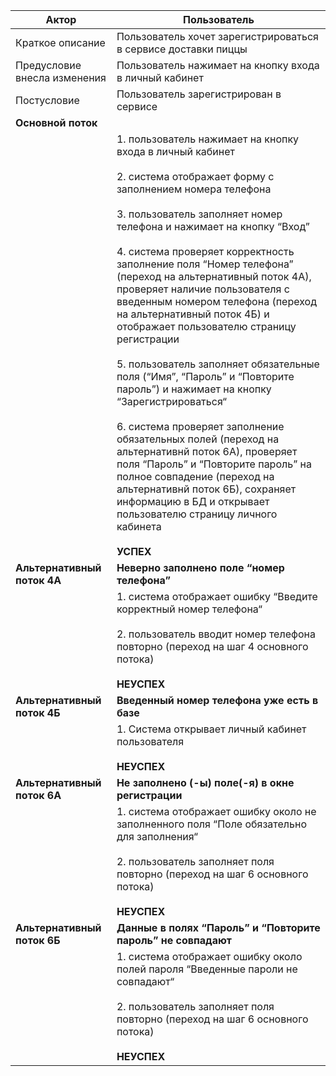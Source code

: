 | **Актор**                                                                                                                                                                                                                                                                                                                                                                                                                                                                                                                                                                                                                                                                                                                                                                                                                                                                                    | **Пользователь**                                                   |
| ---------------------------------------------------------------------------------------------------------------------------------------------------------------------------------------------------------------------------------------------------------------------------------------------------------------------------------------------------------------------------------------------------------------------------------------------------------------------------------------------------------------------------------------------------------------------------------------------------------------------------------------------------------------------------------------------------------------------------------------------------------------------------------------------------------------------------------------------------------------------------------------- | -------------------------------------------------------------- |
| Краткое описание                                                                                                                                                                                                                                                                                                                                                                                                                                                                                                                                                                                                                                                                                                                                                                                                                                                                    | Пользователь хочет зарегистрироваться в сервисе доставки пиццы |
| Предусловие внесла изменения                                                                                                                                                                                                                                                                                                                                                                                                                                                                                                                                                                                                                                                                                                                                                                                                                                                                              | Пользователь нажимает на кнопку входа в личный кабинет         |
| Постусловие                                                                                                                                                                                                                                                                                                                                                                                                                                                                                                                                                                                                                                                                                                                                                                                                                                                                              | Пользователь зарегистрирован в сервисе                         |
| **Основной поток**                                                                                                                                                                                                                                                                                                                                                                                                                                                                                                                                                                                                                                                                                                                                                                                                                                                                     |
| | 1. пользователь нажимает на кнопку входа в личный кабинет<br><br> 2. система отображает форму с заполнением номера телефона<br><br>3. пользователь заполняет номер телефона и нажимает на кнопку “Вход”<br><br>4. система проверяет корректность заполнение поля “Номер телефона” (переход на альтернативный поток 4А), проверяет наличие пользователя с введенным номером телефона (переход на альтернативный поток 4Б) и отображает пользователю страницу регистрации<br><br>5. пользователь заполняет обязательные поля (“Имя”, “Пароль” и “Повторите пароль”) и нажимает на кнопку “Зарегистрироваться“<br><br>6. система проверяет заполнение обязательных полей (переход на альтернативнй поток 6А), проверяет поля “Пароль” и “Повторите пароль” на полное совпадение (переход на альтернативнй поток 6Б), сохраняет информацию в БД и открывает пользователю страницу личного кабинета<br><br>**УСПЕХ** |
| **Альтернативный поток 4А**                                                                                                                                                                                                                                                                                                                                                                                                                                                                                                                                                                                                                                                                                                                                                                                                                                                                  | **Неверно заполнено поле “номер телефона”**                        |
| | 1. система отображает ошибку “Введите корректный номер телефона“<br><br>2. пользователь вводит номер телефона повторно (переход на шаг 4 основного потока)<br><br>**НЕУСПЕХ**                                                                                                                                                                                                                                                                                                                                                                                                                                                                                                                                                                                                                                                                                                                      |
| **Альтернативный поток 4Б**                                                                                                                                                                                                                                                                                                                                                                                                                                                                                                                                                                                                                                                                                                                                                                                                                                                                  | **Введенный номер телефона уже есть в базе**                       |
| | 1. Система открывает личный кабинет пользователя<br><br>**НЕУСПЕХ**                                                                                                                                                                                                                                                                                                                                                                                                                                                                                                                                                                                                                                                                                                                                                                                                                             |
| **Альтернативный поток 6А**                                                                                                                                                                                                                                                                                                                                                                                                                                                                                                                                                                                                                                                                                                                                                                                                                                                               | **Не заполнено (-ы) поле(-я) в окне регистрации**                  |
| | 1. система отображает ошибку около не заполненного поля “Поле обязательно для заполнения“<br><br>2. пользователь заполняет поля повторно (переход на шаг 6 основного потока)<br><br>**НЕУСПЕХ**                                                                                                                                                                                                                                                                                                                                                                                                                                                                                                                                                                                                                                                                                                    |
| **Альтернативный поток 6Б**                                                                                                                                                                                                                                                                                                                                                                                                                                                                                                                                                                                                                                                                                                                                                                                                                                                                  | **Данные в полях “Пароль” и “Повторите пароль” не совпадают**      |
| | 1. система отображает ошибку около полей пароля “Введенные пароли не совпадают“<br><br>2. пользователь заполняет поля повторно (переход на шаг 6 основного потока)<br><br>**НЕУСПЕХ**                                                                                                                                                                                                                                                                                                                                                                                                                                                                                                                                                                                                                                                                                                              |
